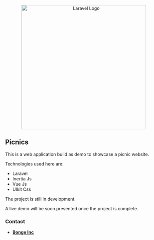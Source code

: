 <p align="center"><a href="https://laravel.com" target="_blank"><img src="https://raw.githubusercontent.com/laravel/art/master/logo-lockup/5%20SVG/2%20CMYK/1%20Full%20Color/laravel-logolockup-cmyk-red.svg" width="400" alt="Laravel Logo"></a></p>


## Picnics

This is a web application build as demo to showcase a picnic website.

Technologies used here are:
- Laravel
- Inertia Js
- Vue Js
- UIkit Css

The project is still in development.

A live demo will be soon presented once the project is complete.

 ### Contact

- **[Bonge Inc](https://bonge-inc.co.ke/)**

 